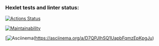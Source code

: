### Hexlet tests and linter status:
[![Actions Status](https://github.com/Bogdan92/python-project-49/actions/workflows/hexlet-check.yml/badge.svg)](https://github.com/Bogdan92/python-project-49/actions)

[![Maintainability](https://api.codeclimate.com/v1/badges/5e8b9c5aa4f8ee2088ba/maintainability)](https://codeclimate.com/github/Bogdan92/python-project-49/maintainability)

[![Asciinema](https://img.shields.io/badge/Asciinema-White?style=for-the-badge)(https://asciinema.org/a/D7QPJIhSQ1UapbFqmzEpKpgJu)
